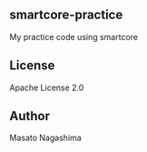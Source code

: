 ## smartcore-practice
My practice code using smartcore

## License
Apache License 2.0

## Author
Masato Nagashima